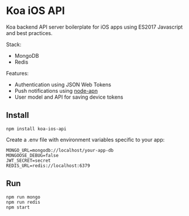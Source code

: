 # Koa iOS API

Koa backend API server boilerplate for iOS apps using ES2017 Javascript and best practices.

Stack:

* MongoDB
* Redis

Features:

* Authentication using JSON Web Tokens
* Push notifications using [node-apn](https://github.com/node-apn/node-apn)
* User model and API for saving device tokens

## Install

`npm install koa-ios-api`

Create a .env file with environment variables specific to your app:

```
MONGO_URL=mongodb://localhost/your-app-db
MONGOOSE_DEBUG=false
JWT_SECRET=secret
REDIS_URL=redis://localhost:6379
```

## Run

```
npm run mongo
npm run redis
npm start
```
